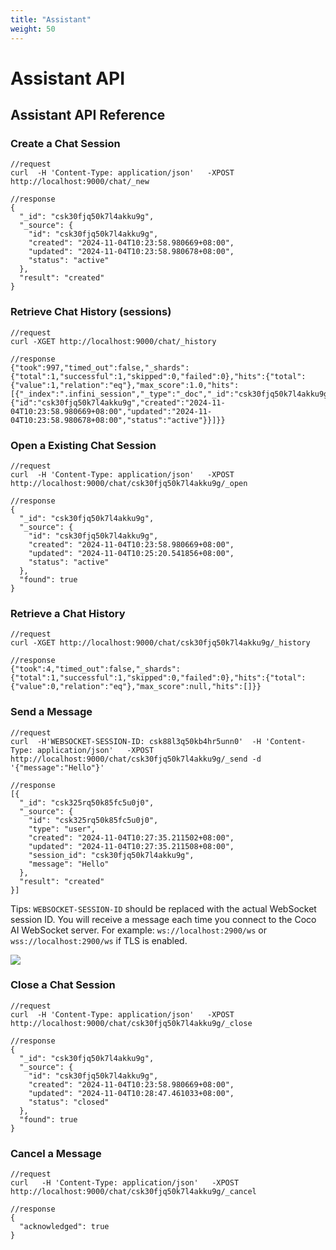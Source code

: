 ```yaml
---
title: "Assistant"
weight: 50
---
```


# Assistant API

## Assistant API Reference

### Create a Chat Session

```shell
//request
curl  -H 'Content-Type: application/json'   -XPOST http://localhost:9000/chat/_new

//response
{
  "_id": "csk30fjq50k7l4akku9g",
  "_source": {
    "id": "csk30fjq50k7l4akku9g",
    "created": "2024-11-04T10:23:58.980669+08:00",
    "updated": "2024-11-04T10:23:58.980678+08:00",
    "status": "active"
  },
  "result": "created"
}
```

### Retrieve Chat History (sessions)

```shell
//request
curl -XGET http://localhost:9000/chat/_history

//response
{"took":997,"timed_out":false,"_shards":{"total":1,"successful":1,"skipped":0,"failed":0},"hits":{"total":{"value":1,"relation":"eq"},"max_score":1.0,"hits":[{"_index":".infini_session","_type":"_doc","_id":"csk30fjq50k7l4akku9g","_score":1.0,"_source":{"id":"csk30fjq50k7l4akku9g","created":"2024-11-04T10:23:58.980669+08:00","updated":"2024-11-04T10:23:58.980678+08:00","status":"active"}}]}}
```

### Open a Existing Chat Session

```shell
//request
curl  -H 'Content-Type: application/json'   -XPOST http://localhost:9000/chat/csk30fjq50k7l4akku9g/_open

//response
{
  "_id": "csk30fjq50k7l4akku9g",
  "_source": {
    "id": "csk30fjq50k7l4akku9g",
    "created": "2024-11-04T10:23:58.980669+08:00",
    "updated": "2024-11-04T10:25:20.541856+08:00",
    "status": "active"
  },
  "found": true
}
```

### Retrieve a Chat History

```shell
//request
curl -XGET http://localhost:9000/chat/csk30fjq50k7l4akku9g/_history

//response
{"took":4,"timed_out":false,"_shards":{"total":1,"successful":1,"skipped":0,"failed":0},"hits":{"total":{"value":0,"relation":"eq"},"max_score":null,"hits":[]}}
```

### Send a Message

```shell
//request
curl  -H'WEBSOCKET-SESSION-ID: csk88l3q50kb4hr5unn0'  -H 'Content-Type: application/json'   -XPOST http://localhost:9000/chat/csk30fjq50k7l4akku9g/_send -d '{"message":"Hello"}'

//response
[{
  "_id": "csk325rq50k85fc5u0j0",
  "_source": {
    "id": "csk325rq50k85fc5u0j0",
    "type": "user",
    "created": "2024-11-04T10:27:35.211502+08:00",
    "updated": "2024-11-04T10:27:35.211508+08:00",
    "session_id": "csk30fjq50k7l4akku9g",
    "message": "Hello"
  },
  "result": "created"
}]
```

Tips: `WEBSOCKET-SESSION-ID` should be replaced with the actual WebSocket session ID. You will receive a message each time you connect to the Coco AI WebSocket server. For example: `ws://localhost:2900/ws` or `wss://localhost:2900/ws` if TLS is enabled.

![](/img/websocket-on-connect.jpg?raw=true)

### Close a Chat Session

```shell
//request
curl  -H 'Content-Type: application/json'   -XPOST http://localhost:9000/chat/csk30fjq50k7l4akku9g/_close

//response
{
  "_id": "csk30fjq50k7l4akku9g",
  "_source": {
    "id": "csk30fjq50k7l4akku9g",
    "created": "2024-11-04T10:23:58.980669+08:00",
    "updated": "2024-11-04T10:28:47.461033+08:00",
    "status": "closed"
  },
  "found": true
}
```

### Cancel a Message

```shell
//request
curl   -H 'Content-Type: application/json'   -XPOST http://localhost:9000/chat/csk30fjq50k7l4akku9g/_cancel

//response
{
  "acknowledged": true
}
```